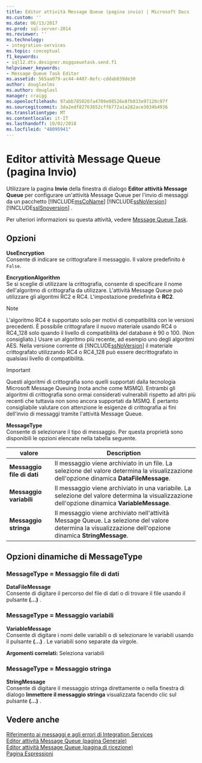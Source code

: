 ```yaml
---
title: Editor attività Message Queue (pagina invio) | Microsoft Docs
ms.custom: ''
ms.date: 06/13/2017
ms.prod: sql-server-2014
ms.reviewer: ''
ms.technology:
- integration-services
ms.topic: conceptual
f1_keywords:
- sql12.dts.designer.msgqueuetask.send.f1
helpviewer_keywords:
- Message Queue Task Editor
ms.assetid: 565aa079-ac44-4407-8efc-cddab839de30
author: douglaslms
ms.author: douglasl
manager: craigg
ms.openlocfilehash: 97abb785026fa4709e08526e8fb033e97120c97f
ms.sourcegitcommit: 3da2edf82763852cff6772a1a282ace3034b4936
ms.translationtype: MT
ms.contentlocale: it-IT
ms.lasthandoff: 10/02/2018
ms.locfileid: "48095941"
---
```

# <a name="message-queue-task-editor-send-page"></a>Editor attività Message Queue (pagina Invio)
  Utilizzare la pagina **Invio** della finestra di dialogo **Editor attività Message Queue** per configurare un'attività Message Queue per l'invio di messaggi da un pacchetto [!INCLUDE[msCoName](../includes/msconame-md.md)] [!INCLUDE[ssNoVersion](../includes/ssnoversion-md.md)] [!INCLUDE[ssISnoversion](../includes/ssisnoversion-md.md)] .  
  
 Per ulteriori informazioni su questa attività, vedere [Message Queue Task](control-flow/message-queue-task.md).  
  
## <a name="options"></a>Opzioni  
 **UseEncryption**  
 Consente di indicare se crittografare il messaggio. Il valore predefinito è `False`.  
  
 **EncryptionAlgorithm**  
 Se si sceglie di utilizzare la crittografia, consente di specificare il nome dell'algoritmo di crittografia da utilizzare. L'attività Message Queue può utilizzare gli algoritmi RC2 e RC4. L'impostazione predefinita è **RC2**.  
  
> [!NOTE]  
>  L'algoritmo RC4 è supportato solo per motivi di compatibilità con le versioni precedenti. È possibile crittografare il nuovo materiale usando RC4 o RC4_128 solo quando il livello di compatibilità del database è 90 o 100. (Non consigliato.) Usare un algoritmo più recente, ad esempio uno degli algoritmi AES. Nella versione corrente di [!INCLUDE[ssNoVersion](../includes/ssnoversion-md.md)] il materiale crittografato utilizzando RC4 o RC4_128 può essere decrittografato in qualsiasi livello di compatibilità.  
  
> [!IMPORTANT]  
>  Questi algoritmi di crittografia sono quelli supportati dalla tecnologia Microsoft Message Queuing (nota anche come MSMQ). Entrambi gli algoritmi di crittografia sono ormai considerati vulnerabili rispetto ad altri più recenti che tuttavia non sono ancora supportati da MSMQ. È pertanto consigliabile valutare con attenzione le esigenze di crittografia ai fini dell'invio di messaggi tramite l'attività Message Queue.  
  
 **MessageType**  
 Consente di selezionare il tipo di messaggio. Per questa proprietà sono disponibili le opzioni elencate nella tabella seguente.  
  
|valore|Description|  
|-----------|-----------------|  
|**Messaggio file di dati**|Il messaggio viene archiviato in un file. La selezione del valore determina la visualizzazione dell'opzione dinamica **DataFileMessage**.|  
|**Messaggio variabili**|Il messaggio viene archiviato in una variabile. La selezione del valore determina la visualizzazione dell'opzione dinamica **VariableMessage**.|  
|**Messaggio stringa**|Il messaggio viene archiviato nell'attività Message Queue. La selezione del valore determina la visualizzazione dell'opzione dinamica **StringMessage**.|  
  
## <a name="messagetype-dynamic-options"></a>Opzioni dinamiche di MessageType  
  
### <a name="messagetype--data-file-message"></a>MessageType = Messaggio file di dati  
 **DataFileMessage**  
 Consente di digitare il percorso del file di dati o di trovare il file usando il pulsante **(…)** .  
  
### <a name="messagetype--variable-message"></a>MessageType = Messaggio variabili  
 **VariableMessage**  
 Consente di digitare i nomi delle variabili o di selezionare le variabili usando il pulsante **(…)** . Le variabili sono separate da virgole.  
  
 **Argomenti correlati:** Seleziona variabili  
  
### <a name="messagetype--string-message"></a>MessageType = Messaggio stringa  
 **StringMessage**  
 Consente di digitare il messaggio stringa direttamente o nella finestra di dialogo **Immettere il messaggio stringa** visualizzata facendo clic sul pulsante **(…)** .  
  
## <a name="see-also"></a>Vedere anche  
 [Riferimento ai messaggi e agli errori di Integration Services](../../2014/integration-services/integration-services-error-and-message-reference.md)   
 [Editor attività Message Queue &#40;pagina Generale&#41;](general-page-of-integration-services-designers-options.md)   
 [Editor attività Message Queue &#40;pagina di ricezione&#41;](../../2014/integration-services/message-queue-task-editor-receive-page.md)   
 [Pagina Espressioni](expressions/expressions-page.md)  
  
  
